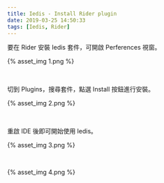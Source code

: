 ```yaml
---
title: Iedis - Install Rider plugin
date: 2019-03-25 14:50:33
tags: [Iedis, Rider]
---
```


要在 Rider 安裝 Iedis 套件，可開啟 Perferences 視窗。  

<!-- More -->

{% asset_img 1.png %}

<br/>


切到 Plugins，搜尋套件，點選 Install 按鈕進行安裝。  

{% asset_img 2.png %}

<br/>


重啟 IDE 後即可開始使用 Iedis。  

{% asset_img 3.png %}

<br/>


{% asset_img 4.png %}
